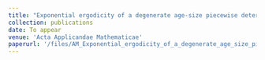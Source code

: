 ```yaml
---
title: "Exponential ergodicity of a degenerate age-size piecewise deterministic process"
collection: publications
date: To appear
venue: 'Acta Applicandae Mathematicae'
paperurl: '/files/AM_Exponential_ergodicity_of_a_degenerate_age_size_piecewise_deterministic_process.pdf'
---
```


